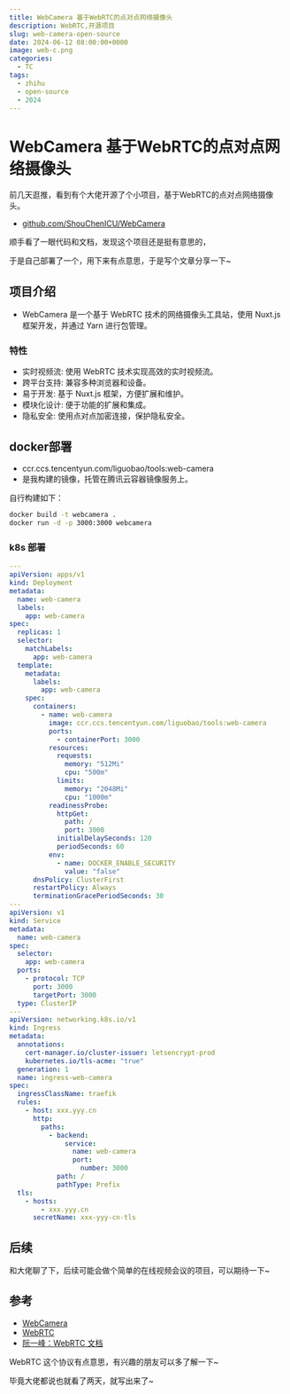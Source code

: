 ```yaml
---
title: WebCamera 基于WebRTC的点对点网络摄像头
description: WebRTC,开源项目
slug: web-camera-open-source
date: 2024-06-12 08:00:00+0000
image: web-c.png
categories:
  - TC
tags:
  - zhihu
  - open-source
  - 2024
---
```


# WebCamera 基于WebRTC的点对点网络摄像头

前几天逛推，看到有个大佬开源了个小项目，基于WebRTC的点对点网络摄像头。

- [github.com/ShouChenICU/WebCamera](https://github.com/ShouChenICU/WebCamera)

顺手看了一眼代码和文档，发现这个项目还是挺有意思的，

于是自己部署了一个，用下来有点意思，于是写个文章分享一下~


## 项目介绍

- WebCamera 是一个基于 WebRTC 技术的网络摄像头工具站，使用 Nuxt.js 框架开发，并通过 Yarn 进行包管理。

### 特性

- 实时视频流: 使用 WebRTC 技术实现高效的实时视频流。
- 跨平台支持: 兼容多种浏览器和设备。
- 易于开发: 基于 Nuxt.js 框架，方便扩展和维护。
- 模块化设计: 便于功能的扩展和集成。
- 隐私安全: 使用点对点加密连接，保护隐私安全。

## docker部署

- ccr.ccs.tencentyun.com/liguobao/tools:web-camera
- 是我构建的镜像，托管在腾讯云容器镜像服务上。


自行构建如下：

```sh
docker build -t webcamera .
docker run -d -p 3000:3000 webcamera

```

### k8s 部署

```yaml
---
apiVersion: apps/v1
kind: Deployment
metadata:
  name: web-camera
  labels:
    app: web-camera
spec:
  replicas: 1
  selector:
    matchLabels:
      app: web-camera
  template:
    metadata:
      labels:
        app: web-camera
    spec:
      containers:
        - name: web-camera
          image: ccr.ccs.tencentyun.com/liguobao/tools:web-camera
          ports:
            - containerPort: 3000
          resources:
            requests:
              memory: "512Mi"
              cpu: "500m"
            limits:
              memory: "2048Mi"
              cpu: "1000m"
          readinessProbe:
            httpGet:
              path: /
              port: 3000
            initialDelaySeconds: 120
            periodSeconds: 60
          env:
            - name: DOCKER_ENABLE_SECURITY
              value: "false"
      dnsPolicy: ClusterFirst
      restartPolicy: Always
      terminationGracePeriodSeconds: 30
---
apiVersion: v1
kind: Service
metadata:
  name: web-camera
spec:
  selector:
    app: web-camera
  ports:
    - protocol: TCP
      port: 3000
      targetPort: 3000
  type: ClusterIP
---
apiVersion: networking.k8s.io/v1
kind: Ingress
metadata:
  annotations:
    cert-manager.io/cluster-issuer: letsencrypt-prod
    kubernetes.io/tls-acme: "true"
  generation: 1
  name: ingress-web-camera
spec:
  ingressClassName: traefik
  rules:
    - host: xxx.yyy.cn
      http:
        paths:
          - backend:
              service:
                name: web-camera
                port:
                  number: 3000
            path: /
            pathType: Prefix
  tls:
    - hosts:
        - xxx.yyy.cn
      secretName: xxx-yyy-cn-tls
```

## 后续

和大佬聊了下，后续可能会做个简单的在线视频会议的项目，可以期待一下~

## 参考

- [WebCamera](https://github.com/ShouChenICU/WebCamera)
- [WebRTC](https://webrtc.org/?hl=zh-cn)
- [阮一峰：WebRTC 文档](https://javascript.ruanyifeng.com/htmlapi/webrtc.html)

WebRTC 这个协议有点意思，有兴趣的朋友可以多了解一下~

毕竟大佬都说也就看了两天，就写出来了~
